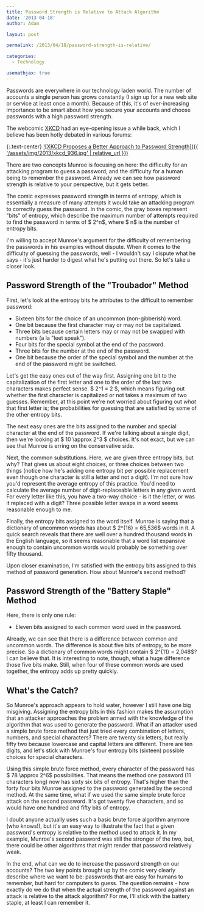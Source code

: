 ```yaml
---
title: Password Strength is Relative to Attack Algorithm
date: '2013-04-18'
author: Adam

layout: post

permalink: /2013/04/18/password-strength-is-relative/

categories:
  - Technology

usemathjax: true
---
```

Passwords are everywhere in our technology laden world. The number of accounts a
single person has grows constantly (I sign up for a new web site or service at
least once a month). Because of this, it's of ever-increasing importance to be
smart about how you secure your accounts and choose passwords with a high
password strength.

The webcomic [XKCD](http://xkcd.com/) had an eye-opening issue a while back,
which I believe has been hotly debated in various forums:

{:.text-center}
[![XKCD Proposes a Better Approach to Password Strength]({{
'/assets/img/2013/xkcd_936.jpg' | relative_url }})](https://xkcd.com/936)

<!-- <div class="fusion-fullwidth fullwidth-box hundred-percent-fullwidth non-hundred-percent-height-scrolling"  style='background-color: rgba(255,255,255,0);background-position: center center;background-repeat: no-repeat;padding-top:0px;padding-right:0px;padding-bottom:0px;padding-left:0px;'>
  <div class="fusion-builder-row fusion-row ">
    <div  class="fusion-layout-column fusion_builder_column fusion_builder_column_1_1 fusion-builder-column-40 fusion-one-full fusion-column-first fusion-column-last fusion-column-no-min-height 1_1"  style='margin-top:0px;margin-bottom:0px;'>
      <div class="fusion-column-wrapper" style="background-position:left top;background-repeat:no-repeat;-webkit-background-size:cover;-moz-background-size:cover;-o-background-size:cover;background-size:cover;"   data-bg-url="">
        <div style="width: 510px" class="wp-caption aligncenter">
<a href="http://xkcd.com/936/" target="_blank"><img id="blogsy-1366896105169.3901" class="aligncenter" src="http://45.55.182.154/wp-content/uploads/2013/04/wpid-Photo-Apr-18-2013-943-AM.jpg" alt="XKCD Proposes a Better Approach to Password Strength" width="500" height="406" /></a>

          <p class="wp-caption-text">
            Credit: XKCD

        </div> -->
There are two concepts Munroe is focusing on here: the difficulty for an
attacking program to guess a password, and the difficulty for a human
being to remember the password. Already we can see how password strength
is relative to your perspective, but it gets better.

The comic expresses password strength in terms of entropy, which is essentially
a measure of many attempts it would take an attacking program to correctly guess
the password. In the comic, the gray boxes represent "bits" of entropy, which
describe the maximum number of attempts required to find the password in terms
of $ 2^n$, where $ n$ is the number of entropy bits.

I'm willing to accept Munroe's argument for the difficulty of remembering the
passwords in his examples without dispute. When it comes to the difficulty of
guessing the passwords, well - I wouldn't say I dispute what he says - it's just
harder to digest what he's putting out there. So let's take a closer look.

## Password Strength of the "Troubador" Method

First, let's look at the entropy bits he attributes to the difficult to remember
password:

- Sixteen bits for the choice of an uncommon (non-gibberish) word.
- One bit because the first character may or may not be capitalized.
- Three bits because certain letters may or may not be swapped with numbers (a
  la "leet speak").
- Four bits for the special symbol at the end of the password.
- Three bits for the number at the end of the password.
- One bit because the order of the special symbol and the number at the end of
  the password might be switched.

Let's get the easy ones out of the way first. Assigning one bit to the
capitalization of the first letter and one to the order of the last two
characters makes perfect sense. $ 2^1 = 2 $, which means figuring out
whether the first character is capitalized or not takes a maximum of two
guesses. Remember, at this point we're not worried about figuring out
_what_ that first letter is; the probabilities for guessing that are
satisfied by some of the other entropy bits.

The next easy ones are the bits assigned to the number and special character at
the end of the password. If we're talking about a single digit, then we're
looking at $ 10 \approx 2^3 $ choices. It's not exact, but we can see that
Munroe is erring on the conservative side.

Next, the common substitutions. Here, we are given three entropy bits, but why?
That gives us about eight choices, or three choices between two things (notice
how he's adding one entropy bit per possible replacement even though one
character is still a letter and not a digit). I'm not sure how you'd represent
the average entropy of this practice. You'd need to calculate the average number
of digit-replaceable letters in any given word. For every letter like this, you
have a two-way choice - is it the letter, or was it replaced with a digit? Three
possible letter swaps in a word seems reasonable enough to me.

Finally, the entropy bits assigned to the word itself. Munroe is saying that a
dictionary of uncommon words has about $ 2^{16} = 65,536$ words in it. A quick
search reveals that there are well over a hundred thousand words in the English
language, so it seems reasonable that a word list expansive enough to contain
uncommon words would probably be something over fifty thousand.

Upon closer examination, I'm satisfied with the entropy bits assigned to this
method of password generation. How about Munroe's second method?

## Password Strength of the "Battery Staple" Method

Here, there is only one rule:

- Eleven bits assigned to each common word used in the password.

Already, we can see that there is a difference between common and uncommon
words. The difference is about five bits of entropy, to be more precise. So a
dictionary of common words might contain $ 2^{11} = 2,048$? I can believe that.
It is interesting to note, though, what a huge difference those five bits make.
Still, when four of these common words are used together, the entropy adds up
pretty quickly.

## What's the Catch?

So Munroe's approach appears to hold water, however I still have one big
misgiving. Assigning the entropy bits in this fashion makes the assumption that
an attacker approaches the problem armed with the knowledge of the algorithm
that was used to generate the password. What if an attacker used a simple brute
force method that just tried every combination of letters, numbers, and special
characters? There are twenty six letters, but really fifty two because lowercase
and capital letters are different. There are ten digits, and let's stick with
Munroe's four entropy bits (sixteen) possible choices for special characters.

Using this simple brute force method, every character of the password has $ 78
\approx 2^6$ possibilities. That means the method one password (11 characters
long) now has sixty six bits of entropy. That's higher than the forty four bits
Munroe assigned to the password generated by the second method. At the same
time, what if we used the same simple brute force attack on the second password.
It's got twenty five characters, and so would have one hundred and fifty bits of
entropy.

I doubt anyone actually uses such a basic brute force algorithm anymore (who
knows!), but it's an easy way to illustrate the fact that a given password's
entropy is relative to the method used to attack it. In my example, Munroe's
second password was still the stronger of the two, but, there could be other
algorithms that might render that password relatively weak.

In the end, what can we do to increase the password strength on our accounts?
The two key points brought up by the comic very clearly describe where we want
to be: passwords that are easy for humans to remember, but hard for computers to
guess. The question remains - how exactly do we do that when the actual strength
of the password against an attack is relative to the attack algorithm? For me,
I'll stick with the battery staple, at least I can remember it.
